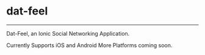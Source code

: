 # dat-feel
-----------

Dat-Feel, an Ionic Social Networking Application.

Currently Supports iOS and Android
More Platforms coming soon.

